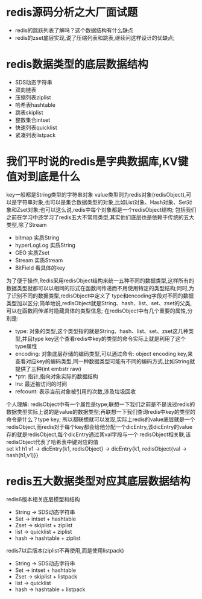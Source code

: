 # redis源码分析之大厂面试题
  - redis的跳跃列表了解吗？这个数据结构有什么缺点
  - redis的zset底层实现,说了压缩列表和跳表,继续问这样设计的优缺点;

# redis数据类型的底层数据结构
  - SDS动态字符串
  - 双向链表
  - 压缩列表ziplist
  - 哈希表hashtable
  - 跳表skiplist
  - 整数集合intset
  - 快速列表quicklist
  - 紧凑列表listpack

# 我们平时说的redis是字典数据库,KV键值对到底是什么
  key一般都是String类型的字符串对象
  value类型则为redis对象(redisObject),可以是字符串对象,也可以是集合数据类型的对象,比如List对象、Hash对象、Set对象和Zset对象;也可以这么说,redis中每个对象都是一个redisObject结构;
  包括我们之前在学习中还学习了redis五大不常用类型,其实他们底层也是依赖于传统的五大类型,除了Stream
  - bitmap 实质String
  - hyperLogLog 实质String
  - GEO 实质Zset
  - Stream 实质Stream
  - BitField 看具体的key

  为了便于操作,Redis采用redisObject结构来统一五种不同的数据类型,这样所有的数据类型就都可以以相同的形式在函数间传递而不用使用特定的类型结构;同时,为了识别不同的数据类型,redisObject中定义了
type和encoding字段对不同的数据类型加以区分;简单地说,redisObject就是String、hash、list、set、zset的父类,可以在函数间传递时隐藏具体的类型信息;
  在redisObject中有几个重要的属性,分别是:
  - type: 对象的类型,这个类型指的就是String、hash、list、set、zset这几种类型,并且type key这个查看redis中key的类型的命令实际上就是利用了这个type属性
  - encoding: 对象底层存储的编码类型,可以通过命令: object encoding key,来查看对应key的编码类型,同一种数据类型可能有不同的编码方式,比如String就提供了三种(int embstr raw)
  - *ptr: 指针,指向对象实际的数据结构
  - lru: 最近被访问的时间
  - refcount: 表示当前对象被引用的次数,涉及垃圾回收

  个人理解:
  redisObject中有一个属性是type;联想一下我们之前是不是说过redis的数据类型实际上说的是value的数据类型;再联想一下我们查询redis中key的类型的命令是什么？type key;
所以都联想就可以发现,实际上redis的value底层就是一个redisObject,而redis对于每个key都会给他分配一个dicEntry,该dicEntry的value存的就是redisObject,每个dicEntry通过其val字段与一个
redisObject相关联,该redisObject代表了哈希表中键对应的值  
set k1 h1 v1 -> dicEntry{k1, redisObject} -> dicEntry{k1, redisObject{val -> hash(h1,v1)}}


# redis五大数据类型对应其底层数据结构
  redis6版本相关底层模型和结构
  - String -> SDS动态字符串
  - Set -> intset + hashtable
  - Zset -> skiplist + ziplist
  - list -> quicklist + ziplist
  - hash -> hashtable + ziplist
  
  redis7以后版本(ziplist不再使用,而是使用listpack)
  - String -> SDS动态字符串
  - Set -> intset + hashtable
  - Zset -> skiplist + listpack
  - list -> quicklist
  - hash -> hashtable + listpack 